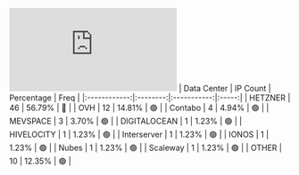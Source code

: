 ![Diagramm](https://github.com/obajay/StateSync-snapshots/blob/main/Projects/Nois/1/README.md)
| Data Center | IP Count | Percentage | Freq |
|:------------:|:--------:|:-----------:|:-----:|
| HETZNER | 46 | 56.79% | 🔴 |
| OVH | 12 | 14.81% | 🟢 |
| Contabo | 4 | 4.94% | 🟢 |
| MEVSPACE | 3 | 3.70% | 🟢 |
| DIGITALOCEAN | 1 | 1.23% | 🟢 |
| HIVELOCITY | 1 | 1.23% | 🟢 |
| Interserver | 1 | 1.23% | 🟢 |
| IONOS | 1 | 1.23% | 🟢 |
| Nubes | 1 | 1.23% | 🟢 |
| Scaleway | 1 | 1.23% | 🟢 |
| OTHER | 10 | 12.35% | 🟢 |